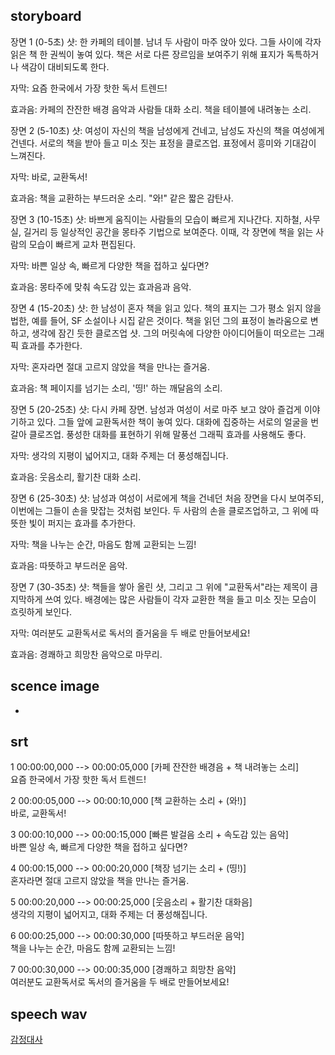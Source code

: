 ## storyboard

장면 1 (0-5초)
샷: 한 카페의 테이블. 남녀 두 사람이 마주 앉아 있다. 그들 사이에 각자 읽은 책 한 권씩이 놓여 있다. 책은 서로 다른 장르임을 보여주기 위해 표지가 독특하거나 색감이 대비되도록 한다.

자막: 요즘 한국에서 가장 핫한 독서 트렌드!

효과음: 카페의 잔잔한 배경 음악과 사람들 대화 소리. 책을 테이블에 내려놓는 소리.

장면 2 (5-10초)
샷: 여성이 자신의 책을 남성에게 건네고, 남성도 자신의 책을 여성에게 건넨다. 서로의 책을 받아 들고 미소 짓는 표정을 클로즈업. 표정에서 흥미와 기대감이 느껴진다.

자막: 바로, 교환독서!

효과음: 책을 교환하는 부드러운 소리. "와!" 같은 짧은 감탄사.

장면 3 (10-15초)
샷: 바쁘게 움직이는 사람들의 모습이 빠르게 지나간다. 지하철, 사무실, 길거리 등 일상적인 공간을 몽타주 기법으로 보여준다. 이때, 각 장면에 책을 읽는 사람의 모습이 빠르게 교차 편집된다.

자막: 바쁜 일상 속, 빠르게 다양한 책을 접하고 싶다면?

효과음: 몽타주에 맞춰 속도감 있는 효과음과 음악.

장면 4 (15-20초)
샷: 한 남성이 혼자 책을 읽고 있다. 책의 표지는 그가 평소 읽지 않을 법한, 예를 들어, SF 소설이나 시집 같은 것이다. 책을 읽던 그의 표정이 놀라움으로 변하고, 생각에 잠긴 듯한 클로즈업 샷. 그의 머릿속에 다양한 아이디어들이 떠오르는 그래픽 효과를 추가한다.

자막: 혼자라면 절대 고르지 않았을 책을 만나는 즐거움.

효과음: 책 페이지를 넘기는 소리, '띵!' 하는 깨달음의 소리.

장면 5 (20-25초)
샷: 다시 카페 장면. 남성과 여성이 서로 마주 보고 앉아 즐겁게 이야기하고 있다. 그들 앞에 교환독서한 책이 놓여 있다. 대화에 집중하는 서로의 얼굴을 번갈아 클로즈업. 풍성한 대화를 표현하기 위해 말풍선 그래픽 효과를 사용해도 좋다.

자막: 생각의 지평이 넓어지고, 대화 주제는 더 풍성해집니다.

효과음: 웃음소리, 활기찬 대화 소리.

장면 6 (25-30초)
샷: 남성과 여성이 서로에게 책을 건네던 처음 장면을 다시 보여주되, 이번에는 그들이 손을 맞잡는 것처럼 보인다. 두 사람의 손을 클로즈업하고, 그 위에 따뜻한 빛이 퍼지는 효과를 추가한다.

자막: 책을 나누는 순간, 마음도 함께 교환되는 느낌!

효과음: 따뜻하고 부드러운 음악.

장면 7 (30-35초)
샷: 책들을 쌓아 올린 샷, 그리고 그 위에 "교환독서"라는 제목이 큼지막하게 쓰여 있다. 배경에는 많은 사람들이 각자 교환한 책을 들고 미소 짓는 모습이 흐릿하게 보인다.

자막: 여러분도 교환독서로 독서의 즐거움을 두 배로 만들어보세요!

효과음: 경쾌하고 희망찬 음악으로 마무리.

## scence image
-

## srt
1
00:00:00,000 --> 00:00:05,000
[카페 잔잔한 배경음 + 책 내려놓는 소리]  
요즘 한국에서 가장 핫한 독서 트렌드!

2
00:00:05,000 --> 00:00:10,000
[책 교환하는 소리 + (와!)]  
바로, 교환독서!

3
00:00:10,000 --> 00:00:15,000
[빠른 발걸음 소리 + 속도감 있는 음악]  
바쁜 일상 속, 빠르게 다양한 책을 접하고 싶다면?

4
00:00:15,000 --> 00:00:20,000
[책장 넘기는 소리 + (띵!)]  
혼자라면 절대 고르지 않았을 책을 만나는 즐거움.

5
00:00:20,000 --> 00:00:25,000
[웃음소리 + 활기찬 대화음]  
생각의 지평이 넓어지고, 대화 주제는 더 풍성해집니다.

6
00:00:25,000 --> 00:00:30,000
[따뜻하고 부드러운 음악]  
책을 나누는 순간, 마음도 함께 교환되는 느낌!

7
00:00:30,000 --> 00:00:35,000
[경쾌하고 희망찬 음악]  
여러분도 교환독서로 독서의 즐거움을 두 배로 만들어보세요!

## speech wav
[감정대사](https://github.com/oyeoyj/toylearn_AI_multimedias/blob/main/quests/30_speech.wav)
